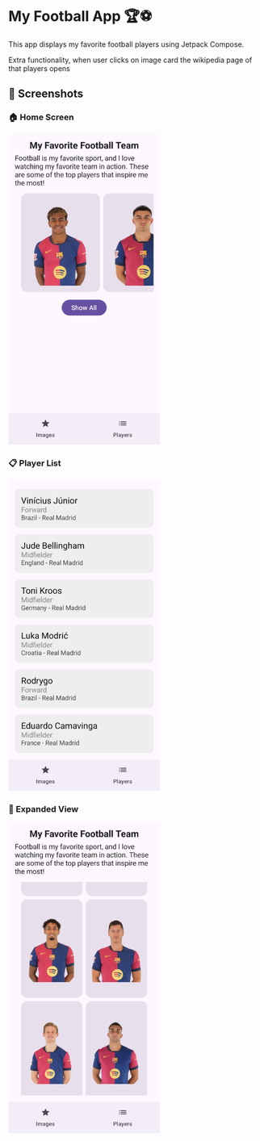 # My Football App 🏆⚽

This app displays my favorite football players using Jetpack Compose.

Extra functionality, when user clicks on image card the wikipedia page of that players opens

## 📸 Screenshots

### 🏠 Home Screen
<img src="screenshots/homepage.jpg" width="300">

### 📋 Player List
<img src="screenshots/playerlist.jpg" width="300">

### 🔄 Expanded View
<img src="screenshots/expanded.jpg" width="300">
